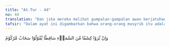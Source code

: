```yaml
---
title: "At-Tur - 44"
no: 44
translation: "Dan jika mereka melihat gumpalan-gumpalan awan berjatuhan dari langit, mereka berkata, “Itu adalah awan yang bertumpuk-tumpuk.” "
tafsir: "Dalam ayat ini digambarkan bahwa orang-orang musyrik itu adalah kaum yang berwatak sombong dan keras kepala. Walaupun kepada mereka diperlihatkan tanda-tanda azab yang akan menimpa mereka dengan datangnya sekumpulan awan yang akan membawa bencana bagi mereka. Tetapi mereka menganggap ringan dan hanya memandang sebagai gumpalan awan yang sedang bermain-main dan saling bertumpuk. Hal ini disebabkan hati mereka sudah tertutup dan bersikap menyepelekan persoalan penting telah membutakan pandangan mereka. Mereka tetap mengingkari apa yang mereka lihat dengan mata kepala mereka sendiri. Dalam ayat yang sama artinya Allah berfirman: \n\nDan kalau Kami bukakan kepada mereka salah satu pintu langit, lalu mereka terus menerus naik ke atasnya, tentulah mereka berkata, \"Sesungguhnya pandangan kamilah yang dikaburkan, bahkan kami adalah orang yang terkena sihir.\" (al-hijr/15: 14-15)"
---
```


وَاِنْ يَّرَوْا كِسْفًا مِّنَ السَّمَاۤءِ سَاقِطًا يَّقُوْلُوْا سَحَابٌ مَّرْكُوْمٌ 
